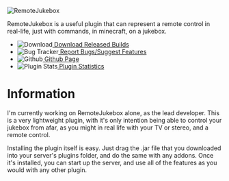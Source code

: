 ![RemoteJukebox](http://keybordpiano459.com/images/banners/kessentials.png)

RemoteJukebox is a useful plugin that can represent a remote control in real-life, just with commands, in minecraft, on a jukebox.

* ![Download](http://cdn2.iconfinder.com/data/icons/crystalproject/16x16/apps/ark.png)[ Download Released Builds](http://dev.bukkit.org/server-mods/remotejukebox/files/)
* ![Bug Tracker](http://cdn2.iconfinder.com/data/icons/kids/16x16/apps/agt_update_critical.png)[ Report Bugs/Suggest Features](http://dev.bukkit.org/server-mods/remotejukebox/tickets/)
* ![Github](http://cdn1.iconfinder.com/data/icons/Keyamoon-IcoMoon--limited/16/github-cat.png)[ Github Page](https://github.com/keybordpiano459/RemoteJukebox/)
* ![Plugin Stats](http://cdn3.iconfinder.com/data/icons/woothemesiconset/16/chart.png)[ Plugin Statistics](https://mcstats.org/plugin/RemoteJukebox/)

# Information

I'm currently working on RemoteJukebox alone, as the lead developer. This is a very lightweight plugin, with it's only intention being able to control your jukebox from afar, as you might in real life with your TV or stereo, and a remote control.

Installing the plugin itself is easy. Just drag the .jar file that you downloaded into your server's plugins folder, and do the same with any addons. Once it's installed, you can start up the server, and use all of the features as you would with any other plugin.
